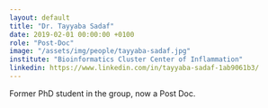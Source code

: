```yaml
---
layout: default
title: "Dr. Tayyaba Sadaf"
date: 2019-02-01 00:00:00 +0100
role: "Post-Doc"
image: "/assets/img/people/tayyaba-sadaf.jpg"
institute: "Bioinformatics Cluster Center of Inflammation"
linkedin: https://www.linkedin.com/in/tayyaba-sadaf-1ab9061b3/
---
```

Former PhD student in the group, now a Post Doc.
